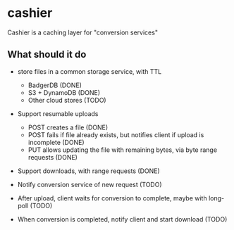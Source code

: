 # cashier
Cashier is a caching layer for "conversion services"

## What should it do

- store files in a common storage service, with TTL
  + BadgerDB (DONE)
  + S3 + DynamoDB (DONE)
  + Other cloud stores (TODO)

- Support resumable uploads
  + POST creates a file (DONE)
  + POST fails if file already exists, but notifies client if upload is incomplete (DONE)
  + PUT allows updating the file with remaining bytes, via byte range requests (DONE)

- Support downloads, with range requests (DONE)

- Notify conversion service of new request (TODO)
- After upload, client waits for conversion to complete, maybe with long-poll (TODO)
- When conversion is completed, notify client and start download (TODO)
